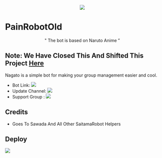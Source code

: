 <p align="center">
  <img src="https://telegra.ph/file/66c17e679a90c1caf555b.jpg">
</p>

# PainRobotOld

<p align="center">
 " The bot is based on Naruto Anime ”  
</p>

## Note: We Have Closed This And Shifted This Project [Here](https://github.com/PAINBOI2008/PainRobot2.0/)


Nagato is a simple bot for making your group management easier and cool.

* Bot Link:  <a href="http://t.me/PainAkatsukiRobot" alt="FoundingtitanRobot"> <img src="https://img.shields.io/badge/-FoundingTitanRobot-red" /> </a>
* Update Channel: <a  href="https://t.me/NagatoUzumakiRobotUpdates/" alt="foundingtitanupdates"> <img src="https://img.shields.io/badge/-Update%20channel-lightgrey" /> </a>
* Support Group : <a href="https://t.me/NagatoUzumakiRobotSupport/" alt="foundingtitansupport"> <img src="https://img.shields.io/badge/!-Support%20Group-blue" /> </a>

## Credits 
* Goes To Sawada And All Other SaitamaRobot Helpers

## Deploy 
<a href="https://heroku.com/deploy?template=https://github.com/PAINBOI20082/FoundingTitanRobot"> <img src="https://img.shields.io/badge/-Deploy%20To%20Heroku-blueviolet" /> </a>
